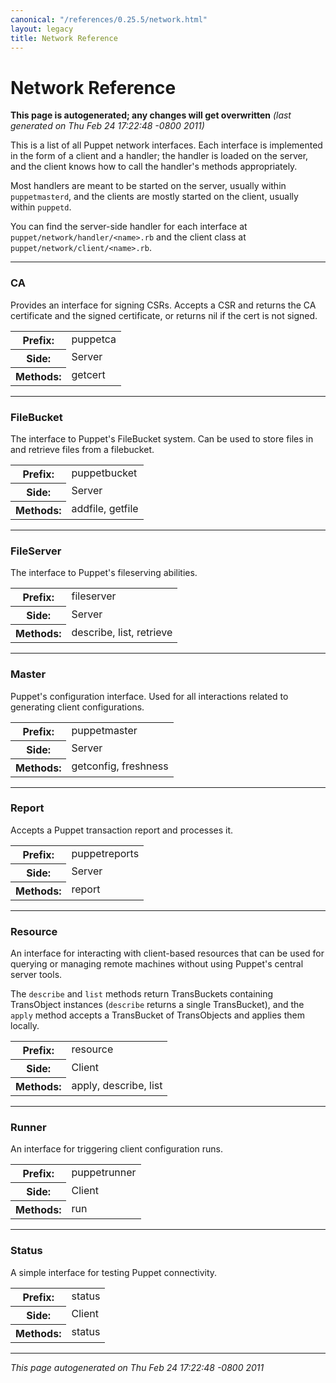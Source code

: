 ```yaml
---
canonical: "/references/0.25.5/network.html"
layout: legacy
title: Network Reference
---
```



Network Reference
=====


<p><strong>This page is autogenerated; any changes will get overwritten</strong> <em>(last generated on Thu Feb 24 17:22:48 -0800 2011)</em></p>

<p>This is a list of all Puppet network interfaces.  Each interface is
implemented in the form of a client and a handler; the handler is loaded
on the server, and the client knows how to call the handler's methods
appropriately.</p>
<p>Most handlers are meant to be started on the server, usually within
<code>puppetmasterd</code>, and the clients are mostly started on the client,
usually within <code>puppetd</code>.</p>
<p>You can find the server-side handler for each interface at
<code>puppet/network/handler/&lt;name&gt;.rb</code> and the client class at
<code>puppet/network/client/&lt;name&gt;.rb</code>.</p>

----------------

### CA

<p>Provides an interface for signing CSRs.  Accepts a CSR and returns
the CA certificate and the signed certificate, or returns nil if
the cert is not signed.</p>
<table frame="void" rules="none">
<col />
<col />
<tbody valign="top">
<tr><th>Prefix:</th><td>puppetca</td>
</tr>
<tr><th>Side:</th><td>Server</td>
</tr>
<tr><th>Methods:</th><td>getcert</td>
</tr>
</tbody>
</table>


----------------

### FileBucket

<p>The interface to Puppet's FileBucket system.  Can be used to store
files in and retrieve files from a filebucket.</p>
<table frame="void" rules="none">
<col />
<col />
<tbody valign="top">
<tr><th>Prefix:</th><td>puppetbucket</td>
</tr>
<tr><th>Side:</th><td>Server</td>
</tr>
<tr><th>Methods:</th><td>addfile, getfile</td>
</tr>
</tbody>
</table>


----------------

### FileServer

<p>The interface to Puppet's fileserving abilities.</p>
<table frame="void" rules="none">
<col />
<col />
<tbody valign="top">
<tr><th>Prefix:</th><td>fileserver</td>
</tr>
<tr><th>Side:</th><td>Server</td>
</tr>
<tr><th>Methods:</th><td>describe, list, retrieve</td>
</tr>
</tbody>
</table>


----------------

### Master

<p>Puppet's configuration interface.  Used for all interactions related to
generating client configurations.</p>
<table frame="void" rules="none">
<col />
<col />
<tbody valign="top">
<tr><th>Prefix:</th><td>puppetmaster</td>
</tr>
<tr><th>Side:</th><td>Server</td>
</tr>
<tr><th>Methods:</th><td>getconfig, freshness</td>
</tr>
</tbody>
</table>


----------------

### Report

<p>Accepts a Puppet transaction report and processes it.</p>
<table frame="void" rules="none">
<col />
<col />
<tbody valign="top">
<tr><th>Prefix:</th><td>puppetreports</td>
</tr>
<tr><th>Side:</th><td>Server</td>
</tr>
<tr><th>Methods:</th><td>report</td>
</tr>
</tbody>
</table>


----------------

### Resource

<p>An interface for interacting with client-based resources that can
be used for querying or managing remote machines without using Puppet's
central server tools.</p>
<p>The <code>describe</code> and <code>list</code> methods return TransBuckets containing
TransObject instances (<code>describe</code> returns a single TransBucket),
and the <code>apply</code> method accepts a TransBucket of TransObjects and
applies them locally.</p>
<table frame="void" rules="none">
<col />
<col />
<tbody valign="top">
<tr><th>Prefix:</th><td>resource</td>
</tr>
<tr><th>Side:</th><td>Client</td>
</tr>
<tr><th>Methods:</th><td>apply, describe, list</td>
</tr>
</tbody>
</table>


----------------

### Runner

<p>An interface for triggering client configuration runs.</p>
<table frame="void" rules="none">
<col />
<col />
<tbody valign="top">
<tr><th>Prefix:</th><td>puppetrunner</td>
</tr>
<tr><th>Side:</th><td>Client</td>
</tr>
<tr><th>Methods:</th><td>run</td>
</tr>
</tbody>
</table>


----------------

### Status

<p>A simple interface for testing Puppet connectivity.</p>
<table frame="void" rules="none">
<col />
<col />
<tbody valign="top">
<tr><th>Prefix:</th><td>status</td>
</tr>
<tr><th>Side:</th><td>Client</td>
</tr>
<tr><th>Methods:</th><td>status</td>
</tr>
</tbody>
</table>
<hr />
<p><em>This page autogenerated on Thu Feb 24 17:22:48 -0800 2011</em></p>




